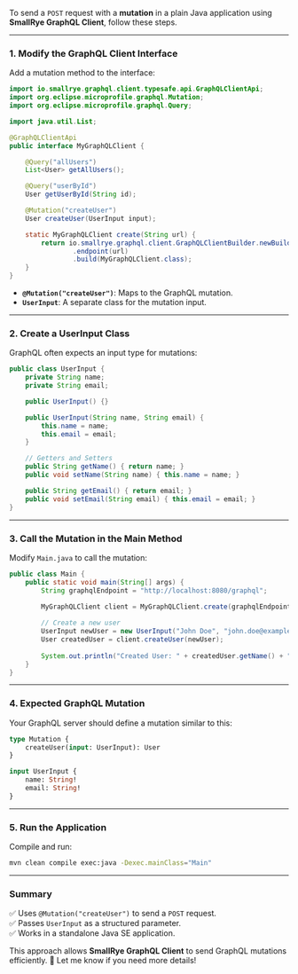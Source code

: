 To send a `POST` request with a **mutation** in a plain Java application using **SmallRye GraphQL Client**, follow these steps.

---

### **1. Modify the GraphQL Client Interface**
Add a mutation method to the interface:

```java
import io.smallrye.graphql.client.typesafe.api.GraphQLClientApi;
import org.eclipse.microprofile.graphql.Mutation;
import org.eclipse.microprofile.graphql.Query;

import java.util.List;

@GraphQLClientApi
public interface MyGraphQLClient {

    @Query("allUsers")
    List<User> getAllUsers();

    @Query("userById")
    User getUserById(String id);

    @Mutation("createUser")
    User createUser(UserInput input);

    static MyGraphQLClient create(String url) {
        return io.smallrye.graphql.client.GraphQLClientBuilder.newBuilder()
                .endpoint(url)
                .build(MyGraphQLClient.class);
    }
}
```
- **`@Mutation("createUser")`**: Maps to the GraphQL mutation.
- **`UserInput`**: A separate class for the mutation input.

---

### **2. Create a UserInput Class**
GraphQL often expects an input type for mutations:

```java
public class UserInput {
    private String name;
    private String email;

    public UserInput() {}

    public UserInput(String name, String email) {
        this.name = name;
        this.email = email;
    }

    // Getters and Setters
    public String getName() { return name; }
    public void setName(String name) { this.name = name; }

    public String getEmail() { return email; }
    public void setEmail(String email) { this.email = email; }
}
```

---

### **3. Call the Mutation in the Main Method**
Modify `Main.java` to call the mutation:

```java
public class Main {
    public static void main(String[] args) {
        String graphqlEndpoint = "http://localhost:8080/graphql";
        
        MyGraphQLClient client = MyGraphQLClient.create(graphqlEndpoint);

        // Create a new user
        UserInput newUser = new UserInput("John Doe", "john.doe@example.com");
        User createdUser = client.createUser(newUser);
        
        System.out.println("Created User: " + createdUser.getName() + " - " + createdUser.getEmail());
    }
}
```

---

### **4. Expected GraphQL Mutation**
Your GraphQL server should define a mutation similar to this:

```graphql
type Mutation {
    createUser(input: UserInput): User
}

input UserInput {
    name: String!
    email: String!
}
```

---

### **5. Run the Application**
Compile and run:

```sh
mvn clean compile exec:java -Dexec.mainClass="Main"
```

---

### **Summary**
✅ Uses `@Mutation("createUser")` to send a `POST` request.  
✅ Passes `UserInput` as a structured parameter.  
✅ Works in a standalone Java SE application.  

This approach allows **SmallRye GraphQL Client** to send GraphQL mutations efficiently. 🚀 Let me know if you need more details!
